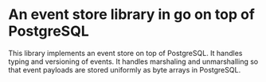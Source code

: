 # An event store library in go on top of PostgreSQL

This library implements an event store on top of PostgreSQL.
It handles typing and versioning of events.
It handles marshaling and unmarshalling so that event payloads
are stored uniformly as byte arrays in PostgreSQL.